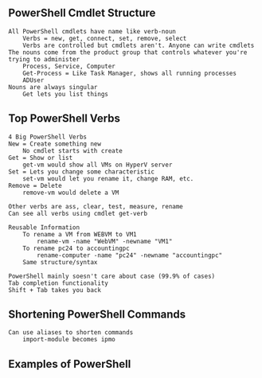 ## PowerShell Cmdlet Structure
    All PowerShell cmdlets have name like verb-noun
        Verbs = new, get, connect, set, remove, select
        Verbs are controlled but cmdlets aren't. Anyone can write cmdlets
    The nouns come from the product group that controls whatever you're trying to administer
        Process, Service, Computer
        Get-Process = Like Task Manager, shows all running processes
        ADUser
    Nouns are always singular
        Get lets you list things

## Top PowerShell Verbs
    4 Big PowerShell Verbs
    New = Create something new
        No cmdlet starts with create
    Get = Show or list
        get-vm would show all VMs on HyperV server
    Set = Lets you change some characteristic
        set-vm would let you rename it, change RAM, etc.
    Remove = Delete
        remove-vm would delete a VM

    Other verbs are ass, clear, test, measure, rename
    Can see all verbs using cmdlet get-verb

    Reusable Information
        To rename a VM from WEBVM to VM1
            rename-vm -name "WebVM" -newname "VM1"
        To rename pc24 to accountingpc
            rename-computer -name "pc24" -newname "accountingpc"
        Same structure/syntax

    PowerShell mainly soesn't care about case (99.9% of cases)
    Tab completion functionality
    Shift + Tab takes you back

## Shortening PowerShell Commands
    Can use aliases to shorten commands
        import-module becomes ipmo

## Examples of PowerShell